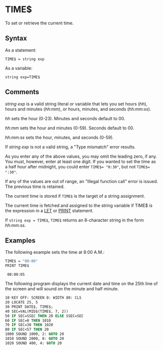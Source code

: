 # TIME$

To set or retrieve the current time.

## Syntax

As a statement:

`TIME$ = string exp`

As a variable:

`string exp=TIME$`

## Comments

*string exp* is a valid string literal or variable that lets you set hours (*hh*), hours and minutes (*hh:mm*), or hours, minutes, and seconds (*hh:mm:ss*).

*hh* sets the hour (0-23). Minutes and seconds default to 00.

*hh:mm* sets the hour and minutes (0-59). Seconds default to 00.

*hh:mm:ss* sets the hour, minutes, and seconds (0-59).

If *string exp* is not a valid string, a "Type mismatch" error results.

As you enter any of the above values, you may omit the leading zero, if any. You must, however, enter at least one digit. If you wanted to set the time as a half hour after midnight, you could enter `TIME$= "0:30"`, but not `TIME$= ":30"`.

If any of the values are out of range, an "Illegal function call" error is issued. The previous time is retained.

The current time is stored if `TIME$` is the target of a string assignment.

The current time is fetched and assigned to the string variable if TIME$ is the expression in a [LET](LET) or [PRINT](PRINT) statement.

If `string exp = TIME$`, `TIME$` returns an 8-character string in the form *hh:mm:ss*.

## Examples

The following example sets the time at 8:00 A.M.:

```vb
TIME$ = "08:00"
PRINT TIME$
```

```text
 08:00:05
```

The following program displays the current date and time on the 25th line of the screen and will sound on the minute and half minute.

```vb
10 KEY OFF: SCREEN 0: WIDTH 80: CLS
20 LOCATE 25, 5
30 PRINT DATE$, TIME$;
40 SEC=VAL(MID$(TIME$, 7, 2))
50 IF SEC=SSEC THEN 20 ELSE SSEC=SEC
60 IF SEC=0 THEN 1010
70 IF SEC=30 THEN 1020
80 IF SEC<57 THEN 20
1000 SOUND 1000, 2: GOTO 20
1010 SOUND 2000, 8: GOTO 20
1020 SOUND 400, 4: GOTO 20
```
